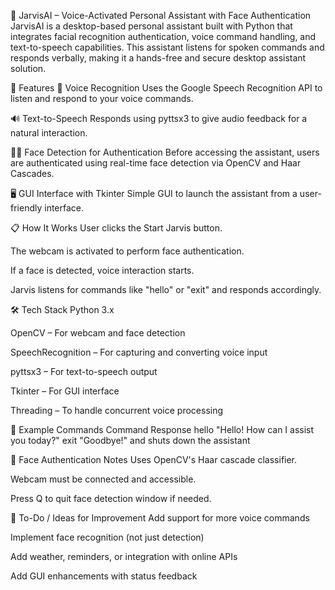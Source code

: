 🤖 JarvisAI – Voice-Activated Personal Assistant with Face Authentication
JarvisAI is a desktop-based personal assistant built with Python that integrates facial recognition authentication, voice command handling, and text-to-speech capabilities. This assistant listens for spoken commands and responds verbally, making it a hands-free and secure desktop assistant solution.

🚀 Features
🎤 Voice Recognition
Uses the Google Speech Recognition API to listen and respond to your voice commands.

🔊 Text-to-Speech
Responds using pyttsx3 to give audio feedback for a natural interaction.

🧑‍💻 Face Detection for Authentication
Before accessing the assistant, users are authenticated using real-time face detection via OpenCV and Haar Cascades.

🖥️ GUI Interface with Tkinter
Simple GUI to launch the assistant from a user-friendly interface.

📋 How It Works
User clicks the Start Jarvis button.

The webcam is activated to perform face authentication.

If a face is detected, voice interaction starts.

Jarvis listens for commands like "hello" or "exit" and responds accordingly.

🛠️ Tech Stack
Python 3.x

OpenCV – For webcam and face detection

SpeechRecognition – For capturing and converting voice input

pyttsx3 – For text-to-speech output

Tkinter – For GUI interface

Threading – To handle concurrent voice processing

🧪 Example Commands
Command	Response
hello	"Hello! How can I assist you today?"
exit	"Goodbye!" and shuts down the assistant


🔐 Face Authentication Notes
Uses OpenCV's Haar cascade classifier.

Webcam must be connected and accessible.

Press Q to quit face detection window if needed.

📝 To-Do / Ideas for Improvement
Add support for more voice commands

Implement face recognition (not just detection)

Add weather, reminders, or integration with online APIs

Add GUI enhancements with status feedback

